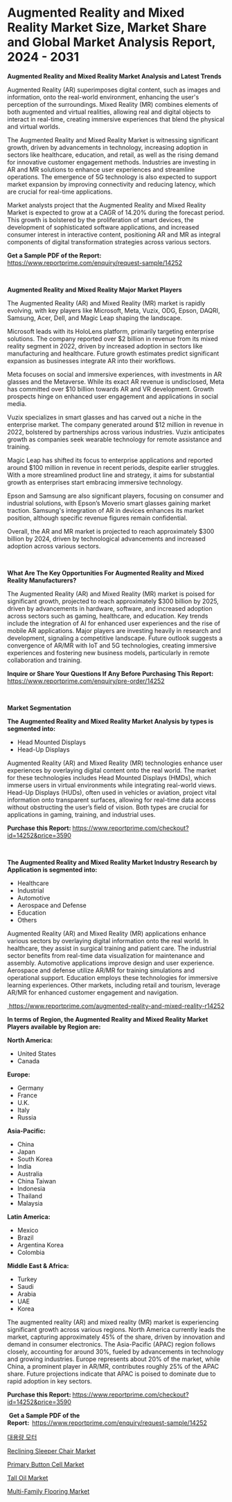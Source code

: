 <p><h1>Augmented Reality and Mixed Reality Market Size, Market Share and Global Market Analysis Report, 2024 - 2031</h1></p><p><strong>Augmented Reality and Mixed Reality Market Analysis and Latest Trends</strong></p>
<p><p>Augmented Reality (AR) superimposes digital content, such as images and information, onto the real-world environment, enhancing the user's perception of the surroundings. Mixed Reality (MR) combines elements of both augmented and virtual realities, allowing real and digital objects to interact in real-time, creating immersive experiences that blend the physical and virtual worlds.</p><p>The Augmented Reality and Mixed Reality Market is witnessing significant growth, driven by advancements in technology, increasing adoption in sectors like healthcare, education, and retail, as well as the rising demand for innovative customer engagement methods. Industries are investing in AR and MR solutions to enhance user experiences and streamline operations. The emergence of 5G technology is also expected to support market expansion by improving connectivity and reducing latency, which are crucial for real-time applications.</p><p>Market analysts project that the Augmented Reality and Mixed Reality Market is expected to grow at a CAGR of 14.20% during the forecast period. This growth is bolstered by the proliferation of smart devices, the development of sophisticated software applications, and increased consumer interest in interactive content, positioning AR and MR as integral components of digital transformation strategies across various sectors.</p></p>
<p><strong>Get a Sample PDF of the Report:&nbsp;</strong> <a href="https://www.reportprime.com/enquiry/request-sample/14252">https://www.reportprime.com/enquiry/request-sample/14252</a></p>
<p>&nbsp;</p>
<p><strong>Augmented Reality and Mixed Reality Major Market Players</strong></p>
<p><p>The Augmented Reality (AR) and Mixed Reality (MR) market is rapidly evolving, with key players like Microsoft, Meta, Vuzix, ODG, Epson, DAQRI, Samsung, Acer, Dell, and Magic Leap shaping the landscape. </p><p>Microsoft leads with its HoloLens platform, primarily targeting enterprise solutions. The company reported over $2 billion in revenue from its mixed reality segment in 2022, driven by increased adoption in sectors like manufacturing and healthcare. Future growth estimates predict significant expansion as businesses integrate AR into their workflows.</p><p>Meta focuses on social and immersive experiences, with investments in AR glasses and the Metaverse. While its exact AR revenue is undisclosed, Meta has committed over $10 billion towards AR and VR development. Growth prospects hinge on enhanced user engagement and applications in social media.</p><p>Vuzix specializes in smart glasses and has carved out a niche in the enterprise market. The company generated around $12 million in revenue in 2022, bolstered by partnerships across various industries. Vuzix anticipates growth as companies seek wearable technology for remote assistance and training.</p><p>Magic Leap has shifted its focus to enterprise applications and reported around $100 million in revenue in recent periods, despite earlier struggles. With a more streamlined product line and strategy, it aims for substantial growth as enterprises start embracing immersive technology.</p><p>Epson and Samsung are also significant players, focusing on consumer and industrial solutions, with Epson’s Moverio smart glasses gaining market traction. Samsung's integration of AR in devices enhances its market position, although specific revenue figures remain confidential.</p><p>Overall, the AR and MR market is projected to reach approximately $300 billion by 2024, driven by technological advancements and increased adoption across various sectors.</p></p>
<p>&nbsp;</p>
<p><strong>What Are The Key Opportunities For Augmented Reality and Mixed Reality Manufacturers?</strong></p>
<p><p>The Augmented Reality (AR) and Mixed Reality (MR) market is poised for significant growth, projected to reach approximately $300 billion by 2025, driven by advancements in hardware, software, and increased adoption across sectors such as gaming, healthcare, and education. Key trends include the integration of AI for enhanced user experiences and the rise of mobile AR applications. Major players are investing heavily in research and development, signaling a competitive landscape. Future outlook suggests a convergence of AR/MR with IoT and 5G technologies, creating immersive experiences and fostering new business models, particularly in remote collaboration and training.</p></p>
<p><strong>Inquire or Share Your Questions If Any Before Purchasing This Report:</strong> <a href="https://www.reportprime.com/enquiry/pre-order/14252">https://www.reportprime.com/enquiry/pre-order/14252</a></p>
<p>&nbsp;</p>
<p><strong>Market Segmentation</strong></p>
<p><strong>The Augmented Reality and Mixed Reality Market Analysis by types is segmented into:</strong></p>
<p><ul><li>Head Mounted Displays</li><li>Head-Up Displays</li></ul></p>
<p><p>Augmented Reality (AR) and Mixed Reality (MR) technologies enhance user experiences by overlaying digital content onto the real world. The market for these technologies includes Head Mounted Displays (HMDs), which immerse users in virtual environments while integrating real-world views. Head-Up Displays (HUDs), often used in vehicles or aviation, project vital information onto transparent surfaces, allowing for real-time data access without obstructing the user’s field of vision. Both types are crucial for applications in gaming, training, and industrial uses.</p></p>
<p><strong>Purchase this Report:&nbsp;</strong><a href="https://www.reportprime.com/checkout?id=14252&price=3590">https://www.reportprime.com/checkout?id=14252&price=3590</a></p>
<p>&nbsp;</p>
<p><strong>The Augmented Reality and Mixed Reality Market Industry Research by Application is segmented into:</strong></p>
<p><ul><li>Healthcare</li><li>Industrial</li><li>Automotive</li><li>Aerospace and Defense</li><li>Education</li><li>Others</li></ul></p>
<p><p>Augmented Reality (AR) and Mixed Reality (MR) applications enhance various sectors by overlaying digital information onto the real world. In healthcare, they assist in surgical training and patient care. The industrial sector benefits from real-time data visualization for maintenance and assembly. Automotive applications improve design and user experience. Aerospace and defense utilize AR/MR for training simulations and operational support. Education employs these technologies for immersive learning experiences. Other markets, including retail and tourism, leverage AR/MR for enhanced customer engagement and navigation.</p></p>
<p><a href="https://www.reportprime.com/augmented-reality-and-mixed-reality-r14252">&nbsp;https://www.reportprime.com/augmented-reality-and-mixed-reality-r14252</a></p>
<p><strong>In terms of Region, the Augmented Reality and Mixed Reality Market Players available by Region are:</strong></p>
<p>
    <p> <strong> North America: </strong>
        <ul>
            <li>United States</li>
            <li>Canada</li>
        </ul>
        </p> 
    <p> <strong> Europe: </strong>
        <ul>
            <li>Germany</li>
            <li>France</li>
            <li>U.K.</li>
            <li>Italy</li>
            <li>Russia</li>
        </ul>
        </p> 
    <p> <strong> Asia-Pacific: </strong>
        <ul>
            <li>China</li>
            <li>Japan</li>
            <li>South Korea</li>
            <li>India</li>
            <li>Australia</li>
            <li>China Taiwan</li>
            <li>Indonesia</li>
            <li>Thailand</li>
            <li>Malaysia</li>
        </ul>
        </p> 
    <p> <strong> Latin America: </strong>
        <ul>
            <li>Mexico</li>
            <li>Brazil</li>
            <li>Argentina Korea</li>
            <li>Colombia</li>
        </ul>
        </p> 
    <p> <strong> Middle East & Africa: </strong>
        <ul>
            <li>Turkey</li>
            <li>Saudi</li>
            <li>Arabia</li>
            <li>UAE</li>
            <li>Korea</li>
        </ul>
    </p>
    </p>
<p><p>The augmented reality (AR) and mixed reality (MR) market is experiencing significant growth across various regions. North America currently leads the market, capturing approximately 45% of the share, driven by innovation and demand in consumer electronics. The Asia-Pacific (APAC) region follows closely, accounting for around 30%, fueled by advancements in technology and growing industries. Europe represents about 20% of the market, while China, a prominent player in AR/MR, contributes roughly 25% of the APAC share. Future projections indicate that APAC is poised to dominate due to rapid adoption in key sectors.</p></p>
<p><strong>Purchase this Report: </strong><a href="https://www.reportprime.com/checkout?id=14252&price=3590">https://www.reportprime.com/checkout?id=14252&price=3590</a></p>
<p>&nbsp;<strong>Get a Sample PDF of the Report:&nbsp;&nbsp;</strong><a href="https://www.reportprime.com/enquiry/request-sample/14252">https://www.reportprime.com/enquiry/request-sample/14252</a></p>
<p><strong></strong></p>
<p><p><a href="https://medium.com/@duncanbolton68/%EB%8C%80%EC%9A%A9%EB%9F%89-%EB%AA%A8%ED%84%B0-%EC%8B%9C%EC%9E%A5-%EB%8F%99%ED%96%A5-%EB%B0%8F-%EC%8B%9C%EC%9E%A5-%EC%84%B1%EC%9E%A5-%EC%A0%84%EB%A7%9D-2024-2031-cd02f42a3a51">대용량 모터</a></p><p><a href="https://issuu.com/reportprime-2/docs/reclining-sleeper-chair-market-size_8066c0effdffc9">Reclining Sleeper Chair Market</a></p><p><a href="https://medium.com/@christopher.fisher66709/the-comprehensive-primary-button-cell-market-research-report-is-essential-for-understanding-dfb4feff7b10">Primary Button Cell Market</a></p><p><a href="https://www.linkedin.com/pulse/tall-oil-market-trends-strategic-insights-2024-2031-l9vpe?trackingId=4UQYpKpDS0eyHRj%2BIgrbPg%3D%3D">Tall Oil Market</a></p><p><a href="https://medium.com/@christopher.fisher66709/the-global-multi-family-flooring-market-is-projected-to-experience-an-annual-growth-rate-of-7-2-cc2a48d861af">Multi-Family Flooring Market</a></p></p>